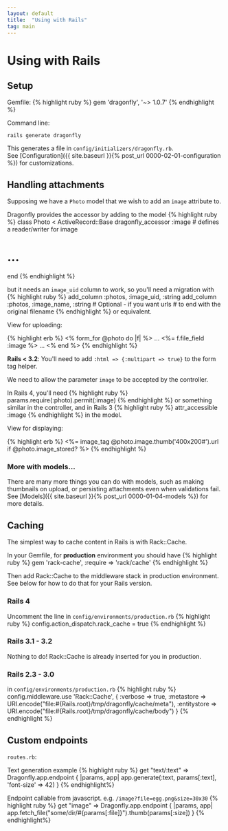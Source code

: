```yaml
---
layout: default
title:  "Using with Rails"
tag: main
---
```


# Using with Rails
## Setup
Gemfile:
{% highlight ruby %}
gem 'dragonfly', '~> 1.0.7'
{% endhighlight %}

Command line:

```
rails generate dragonfly
```
This generates a file in `config/initializers/dragonfly.rb`. <br />
See [Configuration]({{ site.baseurl }}{% post_url 0000-02-01-configuration %}) for customizations.

## Handling attachments
Supposing we have a `Photo` model that we wish to add an `image` attribute to.

Dragonfly provides the accessor by adding to the model
{% highlight ruby %}
class Photo < ActiveRecord::Base
  dragonfly_accessor :image    # defines a reader/writer for image
  # ...
end
{% endhighlight %}

but it needs an `image_uid` column to work, so you'll need a migration with
{% highlight ruby %}
add_column :photos, :image_uid,  :string
add_column :photos, :image_name, :string  # Optional - if you want urls
                                          # to end with the original filename
{% endhighlight %}
or equivalent.

View for uploading:

{% highlight erb %}
<% form_for @photo do |f| %>
  ...
  <%= f.file_field :image %>
  ...
<% end %>
{% endhighlight %}

**Rails < 3.2**: You'll need to add `:html => {:multipart => true}` to the form tag helper.

We need to allow the parameter `image` to be accepted by the controller.

In Rails 4, you'll need
{% highlight ruby %}
params.require(:photo).permit(:image)
{% endhighlight %}
or something similar in the controller, and in Rails 3
{% highlight ruby %}
attr_accessible :image
{% endhighlight %}
in the model.

View for displaying:

{% highlight erb %}
<%= image_tag @photo.image.thumb('400x200#').url if @photo.image_stored? %>
{% endhighlight %}

### More with models...
There are many more things you can do with models, such as making thumbnails on upload, or persisting attachments even when validations fail.<br />
See [Models]({{ site.baseurl }}{% post_url 0000-01-04-models %}) for more details.

<h2 id="caching">Caching</h2>
The simplest way to cache content in Rails is with Rack::Cache.

In your Gemfile, for **production** environment you should have
{% highlight ruby %}
gem 'rack-cache', :require => 'rack/cache'
{% endhighlight %}

Then add Rack::Cache to the middleware stack in production environment. See below for how to do that for your Rails version.

### Rails 4
Uncomment the line in `config/environments/production.rb`
{% highlight ruby %}
config.action_dispatch.rack_cache = true
{% endhighlight %}

### Rails 3.1 - 3.2
Nothing to do! Rack::Cache is already inserted for you in production.

### Rails 2.3 - 3.0
in `config/environments/production.rb`
{% highlight ruby %}
config.middleware.use 'Rack::Cache', {
  :verbose     => true,
  :metastore   => URI.encode("file:#{Rails.root}/tmp/dragonfly/cache/meta"),
  :entitystore => URI.encode("file:#{Rails.root}/tmp/dragonfly/cache/body")
}
{% endhighlight %}

## Custom endpoints
`routes.rb`:

Text generation example
{% highlight ruby %}
get "text/:text" => Dragonfly.app.endpoint { |params, app|
  app.generate(:text, params[:text], 'font-size' => 42)
}
{% endhighlight%}

Endpoint callable from javascript. e.g. `/image?file=egg.png&size=30x30`
{% highlight ruby %}
get "image" => Dragonfly.app.endpoint { |params, app|
  app.fetch_file("some/dir/#{params[:file]}").thumb(params[:size])
}
{% endhighlight%}
